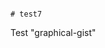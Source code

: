                                                                                                                                                                                                                                                                                                                                                                                                                                                                                                                        # test7
Test "graphical-gist"